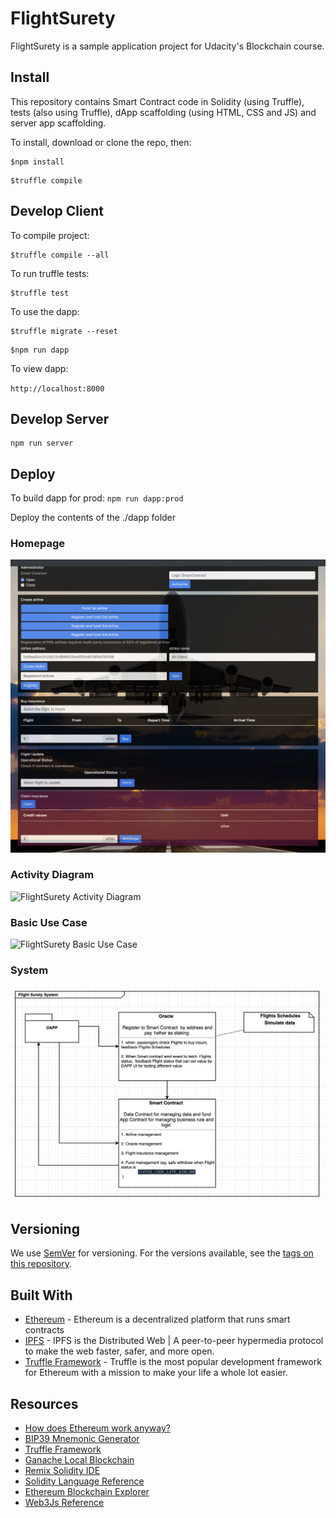 # FlightSurety

FlightSurety is a sample application project for Udacity's Blockchain course.

## Install

This repository contains Smart Contract code in Solidity (using Truffle), tests (also using Truffle), dApp scaffolding (using HTML, CSS and JS) and server app scaffolding.

To install, download or clone the repo, then:

```
$npm install
```

```
$truffle compile
```

## Develop Client

To compile project:

```
$truffle compile --all
```

To run truffle tests:

```
$truffle test
```

To use the dapp:

```
$truffle migrate --reset
```

```
$npm run dapp
```

To view dapp:

`http://localhost:8000`

## Develop Server
```
npm run server
```

## Deploy

To build dapp for prod:
`npm run dapp:prod`

Deploy the contents of the ./dapp folder
### Homepage

![Homepage](img/homePage.png)

### Activity Diagram

![FlightSurety Activity Diagram](img/activityDiagram.png)

### Basic Use Case

![FlightSurety Basic Use Case ](img/basicUseCase.png)

### System

![FlightSurety Basic Use Case ](img/system.png)

## Versioning

We use [SemVer](http://semver.org/) for versioning. For the versions available, see the [tags on this repository](https://github.com/your/project/tags).

## Built With

* [Ethereum](https://www.ethereum.org/) - Ethereum is a decentralized platform that runs smart contracts
* [IPFS](https://ipfs.io/) - IPFS is the Distributed Web | A peer-to-peer hypermedia protocol
to make the web faster, safer, and more open.
* [Truffle Framework](http://truffleframework.com/) - Truffle is the most popular development framework for Ethereum with a mission to make your life a whole lot easier.

## Resources

* [How does Ethereum work anyway?](https://medium.com/@preethikasireddy/how-does-ethereum-work-anyway-22d1df506369)
* [BIP39 Mnemonic Generator](https://iancoleman.io/bip39/)
* [Truffle Framework](http://truffleframework.com/)
* [Ganache Local Blockchain](http://truffleframework.com/ganache/)
* [Remix Solidity IDE](https://remix.ethereum.org/)
* [Solidity Language Reference](http://solidity.readthedocs.io/en/v0.4.24/)
* [Ethereum Blockchain Explorer](https://etherscan.io/)
* [Web3Js Reference](https://github.com/ethereum/wiki/wiki/JavaScript-API)
